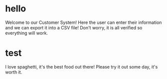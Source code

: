 # hello

Welcome to our Customer System!
Here the user can enter their information and we can export it into a CSV file!
Don't worry, it is all verified so everything will work.

# test

I love spaghetti, it's the best food out there!
Please try it out some day, it's worth it.